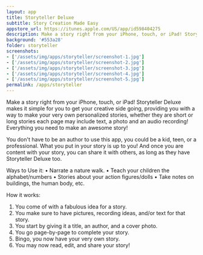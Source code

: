 ```yaml
---
layout: app
title: Storyteller Deluxe
subtitle: Story Creation Made Easy
appstore_url: https://itunes.apple.com/US/app/id598404275
description: Make a story right from your iPhone, touch, or iPad! Storyteller Deluxe makes it simple for you to get your creative side going, providing...
background: '#553a28'
folder: storyteller
screenshots:
- ['/assets/img/apps/storyteller/screenshot-1.jpg']
- ['/assets/img/apps/storyteller/screenshot-2.jpg']
- ['/assets/img/apps/storyteller/screenshot-3.jpg']
- ['/assets/img/apps/storyteller/screenshot-4.jpg']
- ['/assets/img/apps/storyteller/screenshot-5.jpg']
permalink: /apps/storyteller
---
```

Make a story right from your iPhone, touch, or iPad! Storyteller Deluxe makes it simple for you to get your creative side going, providing you with a way to make your very own personalized stories, whether they are short or long stories each page may include text, a photo and an audio recording! Everything you need to make an awesome story!

You don't have to be an author to use this app, you could be a kid, teen, or a professional. What you put in your story is up to you! And once you are content with your story, you can share it with others, as long as they have Storyteller Deluxe too.

Ways to Use it:
• Narrate a nature walk.
• Teach your children the alphabet/numbers
• Stories about your action figures/dolls
• Take notes on buildings, the human body, etc.

How it works:
1. You come of with a fabulous idea for a story.
2. You make sure to have pictures, recording ideas, and/or text for that story.
3. You start by giving it a title, an author, and a cover photo.
4. You go page-by-page to complete your story.
5. Bingo, you now have your very own story.
6. You may now read, edit, and share your story!
